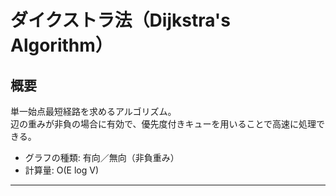 # ダイクストラ法（Dijkstra's Algorithm）

## 概要

単一始点最短経路を求めるアルゴリズム。  
辺の重みが非負の場合に有効で、優先度付きキューを用いることで高速に処理できる。

- グラフの種類: 有向／無向（非負重み）
- 計算量: O(E log V)

---
